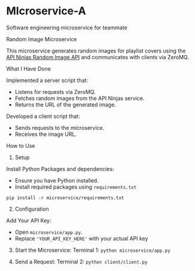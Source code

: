 # MIcroservice-A
Software engineering microservice for teammate

Random Image Microservice

This microservice generates random images for playlist covers using the [API Ninjas Random Image API](https://api-ninjas.com/api/randomimage) and communicates with clients via ZeroMQ.

What I Have Done

Implemented a server script that:
  - Listens for requests via ZeroMQ.
  - Fetches random images from the API Ninjas service.
  - Returns the URL of the generated image.
  
Developed a client script that:
  - Sends requests to the microservice.
  - Receives the image URL.
  
How to Use

1. Setup

Install Python Packages and dependencies:
  - Ensure you have Python installed.
  - Install required packages using `requirements.txt`

`pip install -r microservice/requirements.txt`
 

2. Configuration

Add Your API Key:
  - Open `microservice/app.py`.
  - Replace `'YOUR_API_KEY_HERE'` with your actual API key

3. Start the Microservice:
   Terminal 1:
  `python microservice/app.py`
  

4. Send a Request:
   Terminal 2:
  `python client/client.py`

